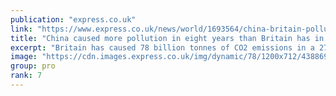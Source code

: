 ```yaml
---
publication: "express.co.uk"
link: "https://www.express.co.uk/news/world/1693564/china-britain-pollution-co2-environment-cop27-emissions-latest-world-news-ont"
title: "China caused more pollution in eight years than Britain has in 220 "
excerpt: "Britain has caused 78 billion tonnes of CO2 emissions in a 270-year gap between 1750 and 2020, while China has caused 80 billion tonnes from 2013 to 2020.  "
image: "https://cdn.images.express.co.uk/img/dynamic/78/1200x712/4388694.jpg?r=1667899279559"
group: pro
rank: 7
---
```

